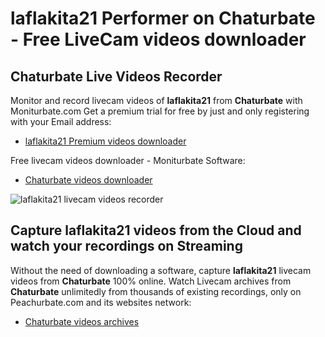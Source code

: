 # laflakita21 Performer on Chaturbate - Free LiveCam videos downloader

## Chaturbate Live Videos Recorder

Monitor and record livecam videos of **laflakita21** from **Chaturbate** with Moniturbate.com
Get a premium trial for free by just and only registering with your Email address:
* [laflakita21 Premium videos downloader](https://moniturbate.com/request-demo-licence-key.html)

Free livecam videos downloader - Moniturbate Software:
* [Chaturbate videos downloader](https://moniturbate.com/moniturbate-download-software.html)

![laflakita21 livecam videos recorder](https://peachurnet.com/templates/moniturbate-software.png)


## Capture laflakita21 videos from the Cloud and watch your recordings on Streaming

Without the need of downloading a software, capture **laflakita21** livecam videos from **Chaturbate** 100% online.
Watch Livecam archives from **Chaturbate** unlimitedly from thousands of existing recordings, only on Peachurbate.com and its websites network:
* [Chaturbate videos archives](https://peachurnet.com/)